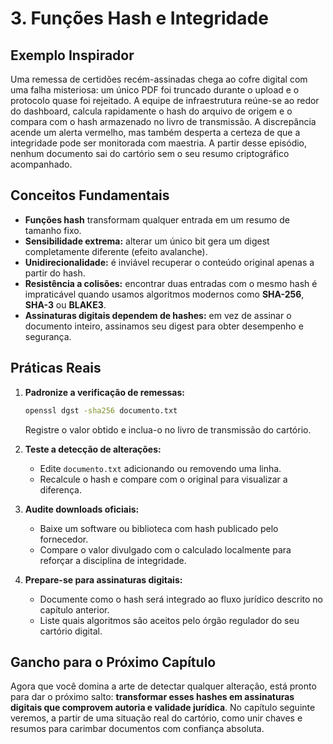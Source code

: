 # 3. Funções Hash e Integridade

## Exemplo Inspirador

Uma remessa de certidões recém-assinadas chega ao cofre digital com uma falha misteriosa: um único PDF foi truncado durante o upload e o protocolo quase foi rejeitado. A equipe de infraestrutura reúne-se ao redor do dashboard, calcula rapidamente o hash do arquivo de origem e o compara com o hash armazenado no livro de transmissão. A discrepância acende um alerta vermelho, mas também desperta a certeza de que a integridade pode ser monitorada com maestria. A partir desse episódio, nenhum documento sai do cartório sem o seu resumo criptográfico acompanhado.

## Conceitos Fundamentais

- **Funções hash** transformam qualquer entrada em um resumo de tamanho fixo.
- **Sensibilidade extrema:** alterar um único bit gera um digest completamente diferente (efeito avalanche).
- **Unidirecionalidade:** é inviável recuperar o conteúdo original apenas a partir do hash.
- **Resistência a colisões:** encontrar duas entradas com o mesmo hash é impraticável quando usamos algoritmos modernos como **SHA-256**, **SHA-3** ou **BLAKE3**.
- **Assinaturas digitais dependem de hashes:** em vez de assinar o documento inteiro, assinamos seu digest para obter desempenho e segurança.

## Práticas Reais

1. **Padronize a verificação de remessas:**
   ```bash
   openssl dgst -sha256 documento.txt
   ```
   Registre o valor obtido e inclua-o no livro de transmissão do cartório.

2. **Teste a detecção de alterações:**
   - Edite `documento.txt` adicionando ou removendo uma linha.
   - Recalcule o hash e compare com o original para visualizar a diferença.

3. **Audite downloads oficiais:**
   - Baixe um software ou biblioteca com hash publicado pelo fornecedor.
   - Compare o valor divulgado com o calculado localmente para reforçar a disciplina de integridade.

4. **Prepare-se para assinaturas digitais:**
   - Documente como o hash será integrado ao fluxo jurídico descrito no capítulo anterior.
   - Liste quais algoritmos são aceitos pelo órgão regulador do seu cartório digital.

## Gancho para o Próximo Capítulo

Agora que você domina a arte de detectar qualquer alteração, está pronto para dar o próximo salto: **transformar esses hashes em assinaturas digitais que comprovem autoria e validade jurídica**. No capítulo seguinte veremos, a partir de uma situação real do cartório, como unir chaves e resumos para carimbar documentos com confiança absoluta.
